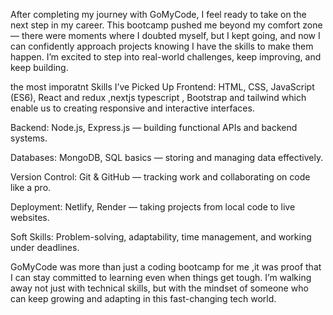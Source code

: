 After completing my journey with GoMyCode, I feel ready to take on the next step in my career.
This bootcamp pushed me beyond my comfort zone — there were moments where I doubted myself, but I kept going, and now I can confidently approach projects knowing I have the skills to make them happen.
I’m excited to step into real-world challenges, keep improving, and keep building.

the most imporatnt  Skills I’ve Picked Up
Frontend: HTML, CSS, JavaScript (ES6), React and redux ,nextjs typescript , Bootstrap  and tailwind  which enable us to creating responsive and interactive interfaces.

Backend: Node.js, Express.js — building functional APIs and backend systems.

Databases: MongoDB, SQL basics — storing and managing data effectively.

Version Control: Git & GitHub — tracking work and collaborating on code like a pro.

Deployment: Netlify, Render — taking projects from local code to live websites.

Soft Skills: Problem-solving, adaptability, time management, and working under deadlines.

GoMyCode was more than just a coding bootcamp for me ,it was proof that I can stay committed to learning even when things get tough.
I’m walking away not just with technical skills, but with the mindset of someone who can keep growing and adapting in this fast-changing tech world.